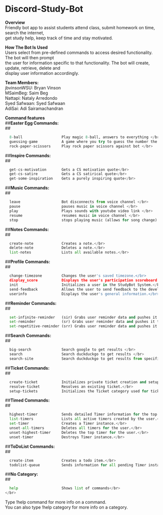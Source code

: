 # Discord-Study-Bot

<b>Overview</b></br>
Friendly bot app to assist students attend class, submit homework on time, search the internet, </br>
get study help, keep track of time and stay motivated.

<b>How The Bot Is Used</b></br>
Users select from pre-defined commands to access desired functionality. The bot will then prompt</br>
the user for information specific to that functionality. The bot will create, update, retrieve, delete and </br>
display user information accordingly.

<b>Team Members:</b></br>
jbvinsonWSU: Bryan Vinson</br>
MSaimBeg: Saim Beg</br>
Nattapi: Nataly Arredondo</br>
Syed Safwaan: Syed Safwaan</br>
AdiSai: Adi Sairamachandran</br>

<b>Command features</b></br>
##<b>Easter Egg Commands:</b></br>##
```py
  8-ball                  Play magic 8-ball, answers to everything </br>
  guessing-game           A game where you try to guess the number the bot ch...</br>
  rock-paper-scissors     Play rock paper scissors against bot </br>
```
##<b>Inspire Commands:</b></br>##
```py
  get-cs-motivation       Gets a CS motivation quote</br>
  get-cs-satire           Gets a CS satirical quote</br>
  get-some-inspiration    Gets a purely inspiring quote</br>
```
##<b>Music Commands:</b></br>##
```py
  leave                   Bot disconnects from voice channel </br>
  pause                   pauses music in voice channel </br>
  play                    Plays sounds with youtube video link </br>
  resume                  resumes music in voice channel </br>
  stop                    stops playing music (allows for song change) </br>
```
##<b>Notes Commands:</b></br>##
```py
  create-note             Creates a note.</br>
  delete-note             Deletes a note.</br>
  list-notes              Lists all available notes.</br>
```
##<b>Profile Commands:</b></br>##
```py
  change-timezone         Changes the user's saved timezone.</br>
  display_score           Displays the user's participation scoreboard statis...</br>
  init                    Initializes a user in the StudyBot System.</br>
  send-feedback           Allows the user to send feedback to the developers ...</br>
  userinfo                Displays the user's general information.</br>
```
##<b>Reminder Commands:</b></br>##
```py
  set-infinite-reminder   (sir) Grabs user reminder data and pushes it to the...</br>
  set-reminder            (sr) Grabs user reminder data and pushes it to the ...</br>
  set-repetitive-reminder (srr) Grabs user reminder data and pushes it to the...</br>
```
##<b>Search Commands:</b></br>##
```py
  big-search              Search google to get results </br>
  search                  Search duckduckgo to get results </br>
  search-site             Search duckduckgo to get results from specific site</br>
```
##<b>Ticket Commands:</b></br>##
```py
  create-ticket           Initializes private ticket creation and setup.</br>
  resolve-ticket          Resolves an existing ticket.</br>
  setup-tickets           Initializes the Ticket category used for tickets in...</br>
```
##<b>Timed Commands:</b></br>##
```py
  highest-timer           Sends detailed Timer information for the top timer.</br>
  list-timers             Lists all active timers created by the user.</br>
  set-timer               Creates a Timer instance.</br>
  unset-all-timers        Deletes all timers for the user.</br>
  unset-highest-timer     Deletes the top timer for the user.</br>
  unset-timer             Destroys Timer instance.</br>
```
##<b>ToDoList Commands:</b></br>##
```py
  create-item             Creates a todo item.</br>
  todolist-queue          Sends information for all pending Timer instances. </br>
```
##<b>No Category:</b></br>##
```py
  help                    Shows list of commands</br>
</br>
```
Type !help command for more info on a command.</br>
You can also type !help category for more info on a category.</br>
